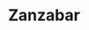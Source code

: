 ---
title: Zanzabar
address: 2100 South Preston St.
address2: ''
city: Louisville
state: Kentucky
zipcode: '40217'
venueLink: >-
  https://zanzabarlouisville.com
googleMapLink: https://goo.gl/maps/STjS3bgBwy7nrMAu8
---